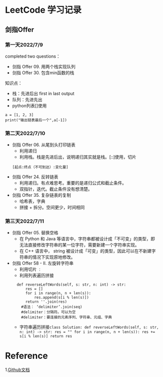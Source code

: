 # LeetCode 学习记录
## 剑指Offer
### 第一天2022/7/9
completed two questions：
- 剑指 Offer 09. 用两个栈实现队列
- 剑指 Offer 30. 包含min函数的栈

知识点：
- 栈：先进后出 first in last output  
- 队列：先进先出
- python列表[]使用
```
a = [1, 2, 3]
print("输出链表最后一个",a[-1])
```

### 第二天2022/7/10
- 剑指 Offer 06. 从尾到头打印链表
  - 利用递归
  - 利用栈。栈是先进后出，说明递归其实就是栈。[::]使用，切片
  ```
  [起点:终点（不可到达）:变化量]
  ```
- 剑指 Offer 24. 反转链表
  - 利用递归。有点难思考。重要的是递归公式和截止条件。
  - 双指针，迭代。截止条件没有想清楚。
- 剑指 Offer 35. 复杂链表的复制
  - 哈希表，字典
  - 拼接 + 拆分。空间更少，时间相同

### 第三天2022/7/11
- 剑指 Offer 05. 替换空格
  - 在 Python 和 Java 等语言中，字符串都被设计成「不可变」的类型，即无法直接修改字符串的某一位字符，需要新建一个字符串实现。
  - 在 C++ 语言中， string 被设计成「可变」的类型，因此可以在不新建字符串的情况下实现原地修改。   
- 剑指 Offer 58 - II. 左旋转字符串
  - 利用切片 `：`
  - 利用列表遍历拼接
  ```class Solution:
    def reverseLeftWords(self, s: str, n: int) -> str:
        res = []
        for i in range(n, n + len(s)):
            res.append(s[i % len(s)])
        return ''.join(res)
      #语法： ‘delimiter’.join(seq)
      #delimiter：分隔符。可以为空
      #delimiter：要连接的元素序列、字符串、元组、字典
  ```
  - 字符串遍历拼接```class Solution:
    def reverseLeftWords(self, s: str, n: int) -> str:
        res = ""
        for i in range(n, n + len(s)):
            res += s[i % len(s)]
        return res
        ```

# Reference
1.[Github文档](https://docs.github.com/cn/get-started/writing-on-github/getting-started-with-writing-and-formatting-on-github/basic-writing-and-formatting-syntax)
